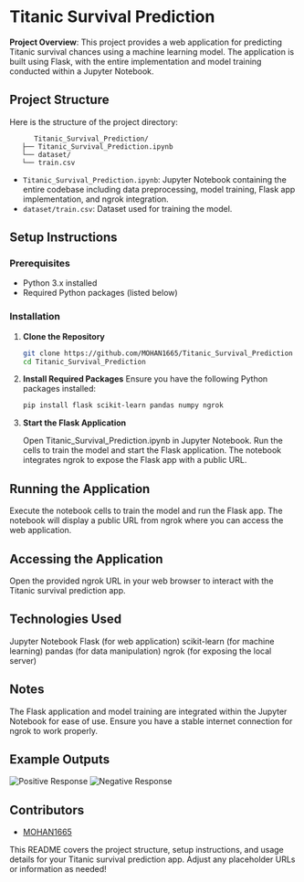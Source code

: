 # Titanic Survival Prediction

**Project Overview**: This project provides a web application for predicting Titanic survival chances using a machine learning model. The application is built using Flask, with the entire implementation and model training conducted within a Jupyter Notebook.

## Project Structure

Here is the structure of the project directory:

```
      Titanic_Survival_Prediction/
   ├── Titanic_Survival_Prediction.ipynb
   └── dataset/
   └── train.csv
```
- `Titanic_Survival_Prediction.ipynb`: Jupyter Notebook containing the entire codebase including data preprocessing, model training, Flask app implementation, and ngrok integration.
- `dataset/train.csv`: Dataset used for training the model.

## Setup Instructions

### Prerequisites

- Python 3.x installed
- Required Python packages (listed below)

### Installation

1. **Clone the Repository**
   ```bash
   git clone https://github.com/MOHAN1665/Titanic_Survival_Prediction
   cd Titanic_Survival_Prediction

2. **Install Required Packages**
Ensure you have the following Python packages installed:
   ```bash 
   pip install flask scikit-learn pandas numpy ngrok

4. **Start the Flask Application**
   
   Open Titanic_Survival_Prediction.ipynb in Jupyter Notebook.
   Run the cells to train the model and start the Flask application.
   The notebook integrates ngrok to expose the Flask app with a public URL.

## Running the Application
Execute the notebook cells to train the model and run the Flask app.
The notebook will display a public URL from ngrok where you can access the web application.

## Accessing the Application
Open the provided ngrok URL in your web browser to interact with the Titanic survival prediction app.

## Technologies Used
Jupyter Notebook
Flask (for web application)
scikit-learn (for machine learning)
pandas (for data manipulation)
ngrok (for exposing the local server)

## Notes
The Flask application and model training are integrated within the Jupyter Notebook for ease of use.
Ensure you have a stable internet connection for ngrok to work properly.

## Example Outputs

![Positive Response](images/Output_1.jpg)
![Negative Response](images/Output_0.jpg)

## Contributors
- [MOHAN1665](https://github.com/MOHAN1665)


This README covers the project structure, setup instructions, and usage details for your Titanic survival prediction app. Adjust any placeholder URLs or information as needed!







